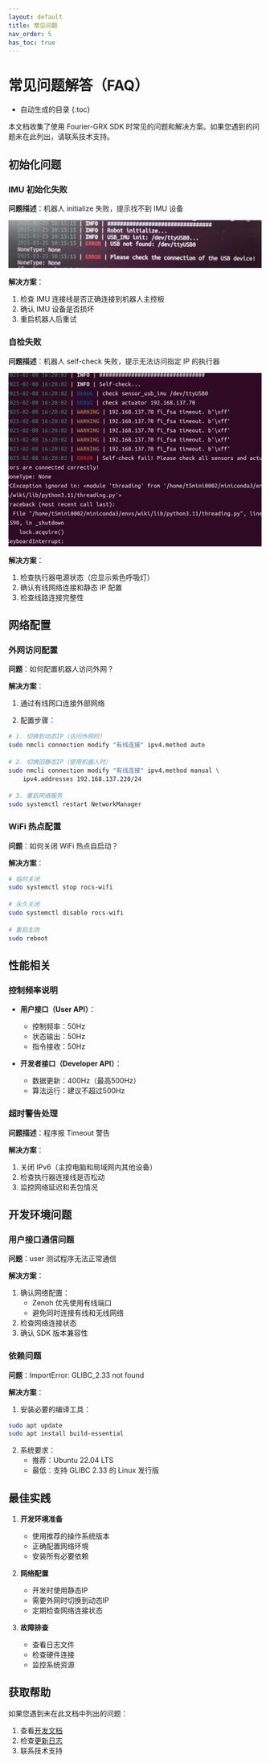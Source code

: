 ```yaml
---
layout: default
title: 常见问题
nav_order: 5
has_toc: true
---
```


# 常见问题解答（FAQ）

* 自动生成的目录
  {:toc}

本文档收集了使用 Fourier-GRX SDK 时常见的问题和解决方案。如果您遇到的问题未在此列出，请联系技术支持。

## 初始化问题

### IMU 初始化失败

**问题描述**：机器人 initialize 失败，提示找不到 IMU 设备

![IMU初始化错误](/assets/images/initialize_imu_error.png)

**解决方案**：

1. 检查 IMU 连接线是否正确连接到机器人主控板
2. 确认 IMU 设备是否损坏
3. 重启机器人后重试

### 自检失败

**问题描述**：机器人 self-check 失败，提示无法访问指定 IP 的执行器

![自检错误](/assets/images/self_check_error.png)

**解决方案**：

1. 检查执行器电源状态（应显示紫色呼吸灯）
2. 确认有线网络连接和静态 IP 配置
3. 检查线路连接完整性

## 网络配置

### 外网访问配置

**问题**：如何配置机器人访问外网？

**解决方案**：

1. 通过有线网口连接外部网络

2. 配置步骤：

```bash
# 1. 切换到动态IP（访问外网时）
sudo nmcli connection modify "有线连接" ipv4.method auto
   
# 2. 切换回静态IP（使用机器人时）
sudo nmcli connection modify "有线连接" ipv4.method manual \
    ipv4.addresses 192.168.137.220/24
   
# 3. 重启网络服务
sudo systemctl restart NetworkManager
```

### WiFi 热点配置

**问题**：如何关闭 WiFi 热点自启动？

**解决方案**：

```bash
# 临时关闭
sudo systemctl stop rocs-wifi

# 永久关闭
sudo systemctl disable rocs-wifi

# 重启生效
sudo reboot
```

## 性能相关

### 控制频率说明

- **用户接口（User API）**：
    - 控制频率：50Hz
    - 状态输出：50Hz
    - 指令接收：50Hz

- **开发者接口（Developer API）**：
    - 数据更新：400Hz（最高500Hz）
    - 算法运行：建议不超过500Hz

### 超时警告处理

**问题描述**：程序报 Timeout 警告

**解决方案**：

1. 关闭 IPv6（主控电脑和局域网内其他设备）
2. 检查执行器连接线是否松动
3. 监控网络延迟和丢包情况

## 开发环境问题

### 用户接口通信问题

**问题**：user 测试程序无法正常通信

**解决方案**：

1. 确认网络配置：
    - Zenoh 优先使用有线端口
    - 避免同时连接有线和无线网络
2. 检查网络连接状态
3. 确认 SDK 版本兼容性

### 依赖问题

**问题**：ImportError: GLIBC_2.33 not found

**解决方案**：

1. 安装必要的编译工具：

```bash
sudo apt update
sudo apt install build-essential
```

2. 系统要求：
    - 推荐：Ubuntu 22.04 LTS
    - 最低：支持 GLIBC 2.33 的 Linux 发行版

## 最佳实践

1. **开发环境准备**
    - 使用推荐的操作系统版本
    - 正确配置网络环境
    - 安装所有必要依赖

2. **网络配置**
    - 开发时使用静态IP
    - 需要外网时切换到动态IP
    - 定期检查网络连接状态

3. **故障排查**
    - 查看日志文件
    - 检查硬件连接
    - 监控系统资源

## 获取帮助

如果您遇到未在此文档中列出的问题：

1. 查看[开发文档](/docs/reference.md)
2. 检查[更新日志](/docs/changelog.md)
3. 联系技术支持
